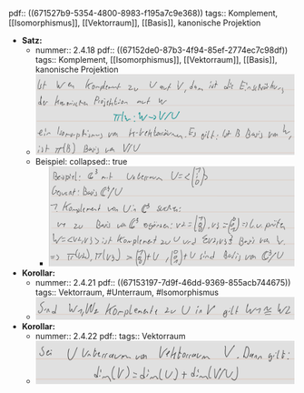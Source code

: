 pdf:: ((671527b9-5354-4800-8983-f195a7c9e368))
tags:: Komplement, [[Isomorphismus]], [[Vektorraum]], [[Basis]], kanonische Projektion

- **Satz:**
	- nummer:: 2.4.18
	  pdf:: ((67152de0-87b3-4f94-85ef-2774ec7c98df))
	  tags:: Komplement, [[Isomorphismus]], [[Vektorraum]], [[Basis]], kanonische Projektion
	- ![image.png](../assets/image_1729441511012_0.png)
	- Beispiel:
	  collapsed:: true
		- ![image.png](../assets/image_1729441903352_0.png)
- **Korollar:**
	- nummer:: 2.4.21
	  pdf:: ((67153197-7d9f-46dd-9369-855acb744675))
	  tags:: Vektorraum, #Unterraum, #Isomorphismus
	- ![image.png](../assets/image_1729442289255_0.png)
- **Korollar:**
	- nummer:: 2.4.22
	  pdf:: 
	  tags:: Vektorraum
	- ![image.png](../assets/image_1729442448020_0.png)